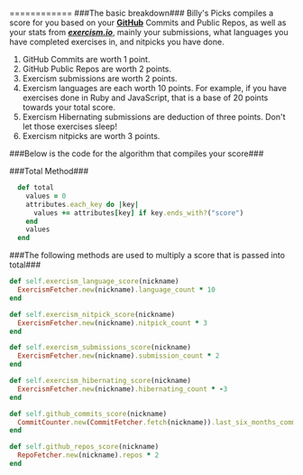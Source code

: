 ============
###The basic breakdown###
  Billy's Picks compiles a score for you based on your [**GitHub**](http://github.com) Commits and Public Repos, as well as your stats from [***exercism.io***](http://exercism.io), mainly your submissions, what languages you have completed exercises in, and nitpicks you have done.  

  1. GitHub Commits are worth 1 point.
  2. GitHub Public Repos are worth 2 points.
  3. Exercism submissions are worth 2 points. 
  4. Exercism languages are each worth 10 points.  For example, if you have exercises done in Ruby and JavaScript, that is a base of 20 points towards your total score. 
  5. Exercism Hibernating submissions are deduction of three points.  Don't let those exercises sleep!
  6. Exercism nitpicks are worth 3 points.  

  ###Below is the code for the algorithm that compiles your score###


###Total Method###

```ruby
  def total
    values = 0
    attributes.each_key do |key|
      values += attributes[key] if key.ends_with?("score")
    end
    values
  end
```

  ###The following methods are used to multiply a score that is passed into total###

  ```ruby
  def self.exercism_language_score(nickname)
    ExercismFetcher.new(nickname).language_count * 10
  end

  def self.exercism_nitpick_score(nickname)
    ExercismFetcher.new(nickname).nitpick_count * 3
  end

  def self.exercism_submissions_score(nickname)
    ExercismFetcher.new(nickname).submission_count * 2
  end

  def self.exercism_hibernating_score(nickname)
    ExercismFetcher.new(nickname).hibernating_count * -3
  end

  def self.github_commits_score(nickname)
    CommitCounter.new(CommitFetcher.fetch(nickname)).last_six_months_commits
  end

  def self.github_repos_score(nickname)
    RepoFetcher.new(nickname).repos * 2
  end
```

